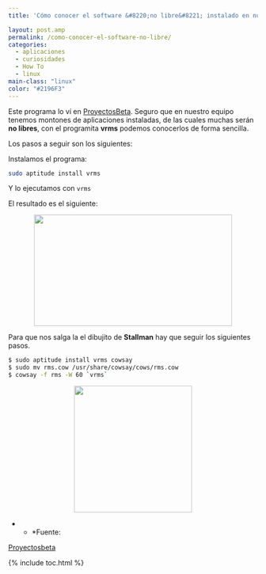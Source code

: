 ```yaml
---
title: 'Cómo conocer el software &#8220;no libre&#8221; instalado en nuestro equipo'

layout: post.amp
permalink: /como-conocer-el-software-no-libre/
categories:
  - aplicaciones
  - curiosidades
  - How To
  - linux
main-class: "linux"
color: "#2196F3"
---
```

<div class="icoso">
</div>

Este programa lo ví en [ProyectosBeta][1].
Seguro que en nuestro equipo tenemos montones de aplicaciones instaladas, de las cuales muchas serán **no libres**, con el programita **vrms** podemos conocerlos de forma sencilla.

Los pasos a seguir son los siguientes:


<!--ad-->

Instalamos el programa:

```bash
sudo aptitude install vrms
```

Y lo ejecutamos con `vrms`

El resultado es el siguiente:

<div class="separator" style="clear: both; text-align: center;">
  <a href="https://4.bp.blogspot.com/-wWUOaA33nCk/TdN2JjQ8OxI/AAAAAAAAAgM/nxfKbEuZCnE/s1600/vrms.png" imageanchor="1" style="margin-left:1em; margin-right:1em"><img border="0" height="225" width="400" src="https://4.bp.blogspot.com/-wWUOaA33nCk/TdN2JjQ8OxI/AAAAAAAAAgM/nxfKbEuZCnE/s400/vrms.png" /></a>
</div>

Para que nos salga la el dibujito de **Stallman** hay que seguir los siguientes pasos.

```bash
$ sudo aptitude install vrms cowsay
$ sudo mv rms.cow /usr/share/cowsay/cows/rms.cow
$ cowsay -f rms -W 60 `vrms`

```

<div class="separator" style="clear: both; text-align: center;">
  <a href="https://3.bp.blogspot.com/-Hur9i5TORyM/TdN5Q19CliI/AAAAAAAAAgU/rhmM1JOnJao/s1600/stallman.png" imageanchor="1" style="margin-left:1em; margin-right:1em"><img border="0" height="256" width="238" src="https://3.bp.blogspot.com/-Hur9i5TORyM/TdN5Q19CliI/AAAAAAAAAgU/rhmM1JOnJao/s400/stallman.png" /></a>
</div>

* * *Fuente:

[Proyectosbeta][2]</p>



 [1]: http://proyectosbeta.blogspot.com
 [2]: http://proyectosbeta.blogspot.com/2011/05/crear-la-cara-de-richard-stallmann-con.html

{% include toc.html %}
